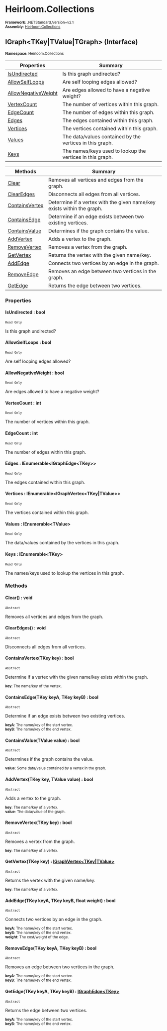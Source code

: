 # Heirloom.Collections

<small>**Framework**: .NETStandard,Version=v2.1</small>  
<small>**Assembly**: [Heirloom.Collections](../Heirloom.Collections/Heirloom.Collections.md)</small>  

## IGraph\<TKey|TValue|TGraph> (Interface)
<small>**Namespace**: Heirloom.Collections</sub></small>  

| Properties                          | Summary                                                   |
|-------------------------------------|-----------------------------------------------------------|
| [IsUndirected](#ISU79739BDD)        | Is this graph undirected?                                 |
| [AllowSelfLoops](#ALLB65AF4B0)      | Are self looping edges allowed?                           |
| [AllowNegativeWeight](#ALL5C2502C8) | Are edges allowed to have a negative weight?              |
| [VertexCount](#VER996CD387)         | The number of vertices within this graph.                 |
| [EdgeCount](#EDG78704F9E)           | The number of edges within this graph.                    |
| [Edges](#EDG6DC48328)               | The edges contained within this graph.                    |
| [Vertices](#VER648B0F21)            | The vertices contained within this graph.                 |
| [Values](#VALE51C03E4)              | The data/values contained by the vertices in this graph.  |
| [Keys](#KEY3D37EC76)                | The names/keys used to lookup the vertices in this graph. |

| Methods                        | Summary                                                                |
|--------------------------------|------------------------------------------------------------------------|
| [Clear](#CLE4538C554)          | Removes all vertices and edges from the graph.                         |
| [ClearEdges](#CLEC3B6A45C)     | Disconnects all edges from all vertices.                               |
| [ContainsVertex](#CONEACA2150) | Determine if a vertex with the given name/key exists within the graph. |
| [ContainsEdge](#CON79C21D1A)   | Determine if an edge exists between two existing vertices.             |
| [ContainsValue](#CONEEF76259)  | Determines if the graph contains the value.                            |
| [AddVertex](#ADD75B09E92)      | Adds a vertex to the graph.                                            |
| [RemoveVertex](#REM489B3DD3)   | Removes a vertex from the graph.                                       |
| [GetVertex](#GETFD3DEC7E)      | Returns the vertex with the given name/key.                            |
| [AddEdge](#ADD9F66EC1A)        | Connects two vertices by an edge in the graph.                         |
| [RemoveEdge](#REMDD74603F)     | Removes an edge between two vertices in the graph.                     |
| [GetEdge](#GET7B3DE88F)        | Returns the edge between two vertices.                                 |

### Properties

#### <a name="ISU79739BDD"></a>IsUndirected : bool

<small>`Read Only`</small>

Is this graph undirected?

#### <a name="ALLB65AF4B0"></a>AllowSelfLoops : bool

<small>`Read Only`</small>

Are self looping edges allowed?

#### <a name="ALL5C2502C8"></a>AllowNegativeWeight : bool

<small>`Read Only`</small>

Are edges allowed to have a negative weight?

#### <a name="VER996CD387"></a>VertexCount : int

<small>`Read Only`</small>

The number of vertices within this graph.

#### <a name="EDG78704F9E"></a>EdgeCount : int

<small>`Read Only`</small>

The number of edges within this graph.

#### <a name="EDG6DC48328"></a>Edges : IEnumerable\<IGraphEdge\<TKey>>

<small>`Read Only`</small>

The edges contained within this graph.

#### <a name="VER648B0F21"></a>Vertices : IEnumerable\<IGraphVertex\<TKey|TValue>>

<small>`Read Only`</small>

The vertices contained within this graph.

#### <a name="VALE51C03E4"></a>Values : IEnumerable\<TValue>

<small>`Read Only`</small>

The data/values contained by the vertices in this graph.

#### <a name="KEY3D37EC76"></a>Keys : IEnumerable\<TKey>

<small>`Read Only`</small>

The names/keys used to lookup the vertices in this graph.

### Methods

#### <a name="CLE4538C554"></a>Clear() : void
<small>`Abstract`</small>

Removes all vertices and edges from the graph.

#### <a name="CLEC3B6A45C"></a>ClearEdges() : void
<small>`Abstract`</small>

Disconnects all edges from all vertices.

#### <a name="CONEACA2150"></a>ContainsVertex(TKey key) : bool
<small>`Abstract`</small>

Determine if a vertex with the given name/key exists within the graph.

<small>**key**: <param name="key">The name/key of the vertex.</param></small>  

#### <a name="CON79C21D1A"></a>ContainsEdge(TKey keyA, TKey keyB) : bool
<small>`Abstract`</small>

Determine if an edge exists between two existing vertices.

<small>**keyA**: <param name="keyA">The name/key of the start vertex.</param></small>  
<small>**keyB**: <param name="keyB">The name/key of the end vertex.</param></small>  

#### <a name="CONEEF76259"></a>ContainsValue(TValue value) : bool
<small>`Abstract`</small>

Determines if the graph contains the value.

<small>**value**: <param name="value">Some data/value contained by a vertex in the graph.</param></small>  

#### <a name="ADD75B09E92"></a>AddVertex(TKey key, TValue value) : bool
<small>`Abstract`</small>

Adds a vertex to the graph.

<small>**key**: <param name="key">The name/key of a vertex.</param></small>  
<small>**value**: <param name="value">The data/value of the graph.</param></small>  

#### <a name="REM489B3DD3"></a>RemoveVertex(TKey key) : bool
<small>`Abstract`</small>

Removes a vertex from the graph.

<small>**key**: <param name="key">The name/key of a vertex.</param></small>  

#### <a name="GETFD3DEC7E"></a>GetVertex(TKey key) : [IGraphVertex\<TKey|TValue>](Heirloom.Collections.IGraphVertex[TKey_TValue].md)
<small>`Abstract`</small>

Returns the vertex with the given name/key.

<small>**key**: <param name="key">The name/key of a vertex.</param></small>  

#### <a name="ADD9F66EC1A"></a>AddEdge(TKey keyA, TKey keyB, float weight) : bool
<small>`Abstract`</small>

Connects two vertices by an edge in the graph.

<small>**keyA**: <param name="keyA">The name/key of the start vertex.</param></small>  
<small>**keyB**: <param name="keyB">The name/key of the end vertex.</param></small>  
<small>**weight**: <param name="weight">The cost/weight of the edge.</param></small>  

#### <a name="REMDD74603F"></a>RemoveEdge(TKey keyA, TKey keyB) : bool
<small>`Abstract`</small>

Removes an edge between two vertices in the graph.

<small>**keyA**: <param name="keyA">The name/key of the start vertex.</param></small>  
<small>**keyB**: <param name="keyB">The name/key of the end vertex.</param></small>  

#### <a name="GET7B3DE88F"></a>GetEdge(TKey keyA, TKey keyB) : [IGraphEdge\<TKey>](Heirloom.Collections.IGraphEdge[TKey].md)
<small>`Abstract`</small>

Returns the edge between two vertices.

<small>**keyA**: <param name="keyA">The name/key of the start vertex.</param></small>  
<small>**keyB**: <param name="keyB">The name/key of the end vertex.</param></small>  

